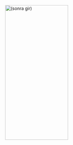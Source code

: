 <img align="center" src="https://github.com/onderozduyucu/flutter_favorite_topics_page_ui_design/assets/149434617/c6a221af-b3e0-46bc-9e0a-3c29d1cd60ee.jpg" alt="(sonra gir)" width="204" height="434" />


